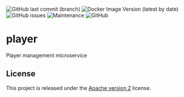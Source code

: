 ![GitHub last commit (branch)](https://img.shields.io/github/last-commit/shipyardsuite/player/develop?color=3cafe2&style=flat-square)
![Docker Image Version (latest by date)](https://img.shields.io/docker/v/shipyardsuite/player?color=3cafe2&sort=date&style=flat-square)
![GitHub issues](https://img.shields.io/github/issues/shipyardsuite/player?color=3cafe2&style=flat-square)
![Maintenance](https://img.shields.io/maintenance/yes/2020?color=3cafe2&style=flat-square)
![GitHub](https://img.shields.io/github/license/shipyardsuite/player?color=3cafe2&style=flat-square)

# player

Player management microservice

## License

This project is released under the [Apache version 2](LICENSE) license.

